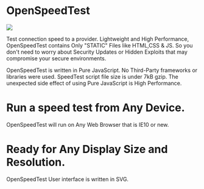 # OpenSpeedTest

![](https://github.com/ovrclk/awesome-akash/raw/benchmarking/openspeedtest/openspeedtest-logo.jpg)

Test connection speed to a provider. Lightweight and High Performance, OpenSpeedTest contains Only "STATIC" Files like HTML,CSS & JS. So you don't need to worry about Security Updates or Hidden Exploits that may compromise your secure environments.

OpenSpeedTest is written in Pure JavaScript. No Third-Party frameworks or libraries were used. SpeedTest script file size is under 7kB gzip. The unexpected side effect of using Pure JavaScript is High Performance.

# Run a speed test from Any Device.

OpenSpeedTest will run on Any Web Browser that is IE10 or new.

# Ready for Any Display Size and Resolution.

OpenSpeedTest User interface is written in SVG.
